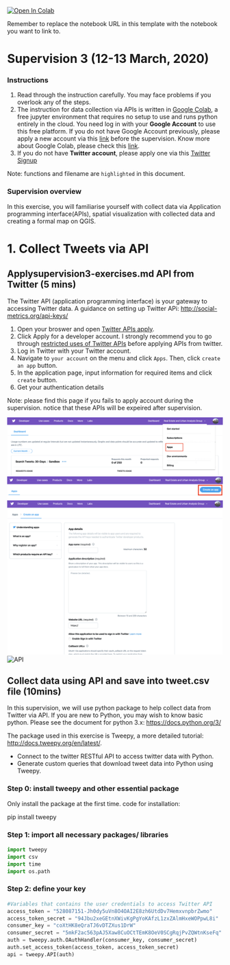 [![Open In Colab](https://colab.research.google.com/assets/colab-badge.svg)](https://colab.research.google.com/github/hn303/CamLandEc-RM03/blob/master/supervision3-v3.ipynb)

Remember to replace the notebook URL in this template with the notebook you want to link to.
# Supervision 3 (12-13 March, 2020)



### Instructions
1. Read through the instruction carefully. You may face problems if you overlook any of the steps.
2. The instruction for data collection via APIs is written in [Google Colab](https://colab.research.google.com/notebooks/intro.ipynb#recent=true), a free jupyter environment that requires no setup to use and runs python entirely in the cloud. You need log in with your **Google Account** to use this free platform. If you do not have Google Account previously, please apply a new account via this [link](https://accounts.google.com/signup/v2/webcreateaccount?hl=en&continue=https%3A%2F%2Fmyaccount.google.com%2Fintro&flowName=GlifWebSignIn&flowEntry=SignUp) before the supervision. Know more about Google Colab, please check this [link](https://research.google.com/colaboratory/faq.html).
3. If you do not have **Twitter account**, please apply one via this [Twitter Signup](https://twitter.com/i/flow/signup)

Note: functions and filename are `highlighted` in this document.

### Supervision overview
In this exercise, you will familiarise yourself with collect data via Application programming interface(APIs), spatial visualization with collected data and creating a formal map on QGIS.

# 1. Collect Tweets via API

## Applysupervision3-exercises.md API from Twitter (5 mins)
The Twitter API (application programming interface) is your gateway to accessing Twitter data. 
A guidance on setting up Twitter APi: http://social-metrics.org/api-keys/

1. Open your broswer and open [Twitter APIs apply](https://developer.twitter.com/en/apply-for-access).
2. Click Apply for a developer account. I strongly recommend you to go through [restricted uses of Twitter APIs](https://developer.twitter.com/en/developer-terms/more-on-restricted-use-cases.html) before applying APIs from twitter.
3. Log in Twitter with your Twitter account.
4. Navigate to `your account` on the menu and click `Apps`. Then, click `create an app` button.
5. In the application page, input information for required items and click `create` button.
6. Get your authentication details

Note: please find this page if you fails to apply account during the supervision. notice that these APIs will be expeired after supervision.

![API](statics/Sup3_api1.png)
![API](statics/Sup3_api2.png)
![API](statics/Sup3_api3.png)
![API](statics/Sup3_api4.png)

## Collect data using API and save into tweet.csv file (10mins)
In this supervision, we will use python package to help collect data from Twitter via API.
If you are new to Python, you may wish to know basic python. Please see the document for python 3.x: https://docs.python.org/3/

The package used in this exercise is Tweepy, a more detailed tutorial: http://docs.tweepy.org/en/latest/.

- Connect to the twitter RESTful API to access twitter data with Python.
- Generate custom queries that download tweet data into Python using Tweepy.

### Step 0: install tweepy and other essential package
Only install the package at the first time. code for installation:

pip install tweepy

### Step 1: import all necessary packages/ libraries


```python
import tweepy
import csv
import time
import os.path
```

### Step 2: define your key


```python
#Variables that contains the user credentials to access Twitter API 
access_token = "528087151-Jh0dy5uVn8O4OAI2E8zh6UtdDv7HemxvnpbrZwmo"
access_token_secret = "94Jbu2xeGEtnXWivKgPgYoKAfzL1zxZAlmHxeWOPpwL8i"
consumer_key = "coXtHK8eQraTJ6vDTZXus1DrW"
consumer_secret = "5mkF2ac563pAJ5Xaw8CuOCtTEmK8OeV0SCgRqjPvZQWtnKseFq"
auth = tweepy.auth.OAuthHandler(consumer_key, consumer_secret)
auth.set_access_token(access_token, access_token_secret)
api = tweepy.API(auth)
```

